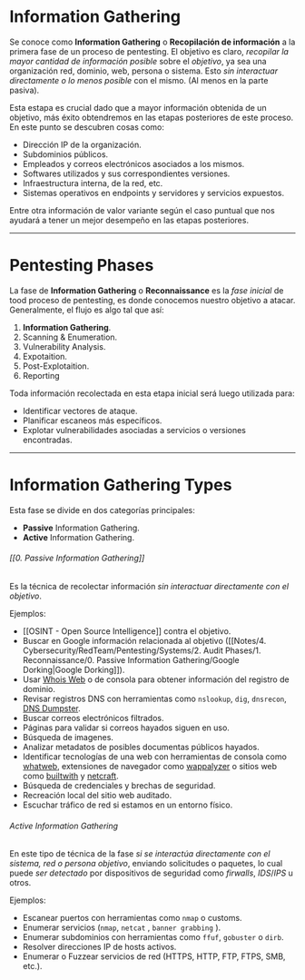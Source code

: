 # Information Gathering

Se conoce como **Information Gathering** o **Recopilación de información** a la primera fase de un proceso de pentesting. El objetivo es claro, *recopilar la mayor cantidad de información posible* sobre el *objetivo*, ya sea una organización red, dominio, web, persona o sistema. Esto *sin interactuar directamente o lo menos posible* con el mismo. (Al menos en la parte pasiva).

Esta estapa es crucial dado que a mayor información obtenida de un objetivo, más éxito obtendremos en las etapas posteriores de este proceso. En este punto se descubren cosas como: 

- Dirección IP de la organización.
- Subdominios públicos.
- Empleados y correos electrónicos asociados a los mismos.
- Softwares utilizados y sus correspondientes versiones.
- Infraestructura interna, de la red, etc.
- Sistemas operativos en endpoints y servidores y servicios expuestos.

Entre otra información de valor variante según el caso puntual que nos ayudará a tener un mejor desempeño en las etapas posteriores.

----
# Pentesting Phases

La fase de **Information Gathering** o **Reconnaissance** es la *fase inicial* de tood proceso de pentesting, es donde conocemos nuestro objetivo a atacar. Generalmente, el flujo es algo tal que así:

1. **Information Gathering**.
2. Scanning & Enumeration.
3. Vulnerability Analysis.
4. Expotaition.
5. Post-Explotaition.
6. Reporting

Toda información recolectada en esta etapa inicial será luego utilizada para:

- Identificar vectores de ataque.
- Planificar escaneos más específicos.
- Explotar vulnerabilidades asociadas a servicios o versiones encontradas.

-----
# Information Gathering Types

Esta fase se divide en dos categorías principales:

- **Passive** Information Gathering.
- **Active** Information Gathering.
###### [[0. Passive Information Gathering]]

Es la técnica de recolectar información *sin interactuar directamente con el objetivo*. 

Ejemplos:

- [[OSINT - Open Source Intelligence]] contra el objetivo. 
- Buscar en Google información relacionada al objetivo ([[Notes/4. Cybersecurity/RedTeam/Pentesting/Systems/2. Audit Phases/1. Reconnaissance/0. Passive Information Gathering/Google Dorking|Google Dorking]]).
- Usar [Whois Web](https://whois.domaintools.com/)  o de consola para obtener información del registro de dominio.
- Revisar registros DNS con herramientas como `nslookup`, `dig`, `dnsrecon`, [DNS Dumpster](https://dnsdumpster.com). 
- Buscar correos electrónicos filtrados.
- Páginas para validar si correos hayados siguen en uso.
- Búsqueda de imagenes.
- Analizar metadatos de posibles documentas públicos hayados.
- Identificar tecnologías de una web con herramientas de consola como [whatweb](https://github.com/urbanadventurer/WhatWeb), extensiones de navegador como [wappalyzer](https://addons.mozilla.org/es/firefox/addon/wappalyzer) o sitios web como [builtwith](https://buildwith.com) y [netcraft](https://netcraft.com).
- Búsqueda de credenciales y brechas de seguridad.
- Recreación local del sitio web auditado.
- Escuchar tráfico de red si estamos en un entorno físico.
###### Active Information Gathering

En este tipo de técnica de la fase *si se interactúa directamente con el sistema, red o persona objetivo*, enviando solicitudes o paquetes, lo cual puede *ser detectado* por dispositivos de seguridad como *firwalls*, *IDS*/*IPS* u otros.

Ejemplos:

- Escanear puertos con herramientas como `nmap` o customs.
- Enumerar servicios (`nmap`, `netcat` , `banner grabbing` ).
- Enumerar subdominios con herramientas como `ffuf`, `gobuster` o `dirb`.
- Resolver direcciones IP de hosts activos.
- Enumerar o Fuzzear servicios de red (HTTPS, HTTP, FTP, FTPS, SMB, etc.).